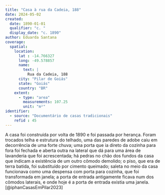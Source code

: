 ```yaml
---
title: "Casa à rua da Cadeia, 188"
date: 2024-05-02
created:
  date: 1890-01-01
  qualifier: "c. "
  display_date: "c. 1890"
author: Eduarda Santana
coverage:
  spatial:
    location:
      lat : -14.766327
      long: -49.578857
      name:
        text: |
          Rua da Cadeia, 188
      city: "Pilar de Goiás"
      state: "Goiás"
      country: "BR"
    extent:
      - type: "area"
        measurements: 107.25
        unit: "m²"
identifier:
  - source: "Documentário de casas tradicionais"
    refid : 45
---
```


A casa foi construída por volta de 1890 e foi passada por herança. Foram trocados telha e estrutura do telhado, uma das paredes de adobe caiu em decorrência de uma forte chuva; uma porta que ia direto da cozinha para fora foi fechada e aberta outra na lateral que dá para uma área de lavanderia que foi acrescentada; há pedras no chão dos fundos da casa que indicam a existência de um outro cômodo demolido; o piso, que era de terra batida, foi substituído por cimento queimado; saleta no meio da casa funcionava como uma despensa com porta para cozinha, que foi transformada em janela; a porta de entrada antigamente ficava num dos cômodos laterais, e onde hoje é a porta de entrada existia uma janela. [@iphanCasasEmPilar2023]
